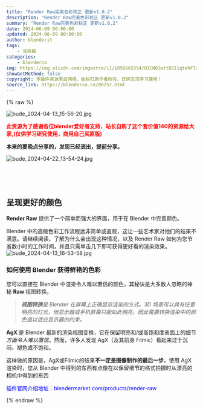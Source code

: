 ```yaml
---
title: "Render Raw完美色彩校正 更新v1.0.2"
description: "Render Raw完美色彩校正 更新v1.0.2"
summary: "Render Raw完美色彩校正 更新v1.0.2"
date: 2024-06-09 00:00:00
updated: 2024-06-09 00:00:00
author: blenderit
tags: 
    - 渲染器
categories:
    - blenderco
img: https://img.alicdn.com/imgextra/i1/1856665554/O1CN01wttBSI1qtmhFTz6G6_!!1856665554.jpg
showGetMethod: false
copyright: 本插件资源来自网络，版权归原作者所有，仅供交流学习使用！
source_link: https://blenderco.cn/80257.html
---
```


{% raw %}
<p><img class="aligncenter" src="https://img.alicdn.com/imgextra/i1/1856665554/O1CN01wttBSI1qtmhFTz6G6_!!1856665554.jpg" alt="bude_2024-04-13_15-56-20.jpg"></p><p><span style="color: #ff0000;"><strong>此资源为了感谢各位blender爱好者支持，站长自购了这个套价值140的资源给大家,(仅供学习研究使用，商用自己买原版)</strong></span></p><p><strong>本来的要晚点分享的，发现已经流出，提前分享。</strong></p><p><img src="https://img.alicdn.com/imgextra/i4/1856665554/O1CN015kkogl1qtmhOqJPZ3_!!1856665554.jpg" alt="bude_2024-04-22_13-54-24.jpg"></p><p> </p><p> </p><h2>呈现更好的颜色</h2><p><b>Render Raw</b> 提供了一个简单而强大的界面，用于在 Blender 中完善颜色。</p><p>Blender 中的高级色彩工作流程远非简单或直观，这让一些艺术家对他们的结果不满意。请继续阅读，了解为什么会出现这种情况，以及 Render Raw 如何为您节省数小时的工作时间，并且只需单击几下即可获得更好看的渲染效果。 <img src="https://img.alicdn.com/imgextra/i3/1856665554/O1CN010PDsfF1qtmhGLXdtt_!!1856665554.jpg" alt="bude_2024-04-13_16-53-58.jpg"></p><h3>如何使用 Blender 获得鲜艳的色彩</h3><p>您可以直接在 Blender 中渲染令人难以置信的颜色，其秘诀是大多数人忽略的神秘 <b>Raw </b>视图转换。</p><blockquote class="blockquote"><p><i><b>视图转换</b>是 Blender 在屏幕上正确显示渲染的方式。3D 场景可以具有任意明亮的灯光，但显示器或手机屏幕只能如此明亮，因此需要转换渲染中的颜色值以适应显示器的约束。</i></p></blockquote><p><b>AgX </b>是 Blender 最新的渲染视图变换，它在保留明亮和/或高饱和度表面上的细节<i>方面令人难以置信</i>。然而，许多人发现 AgX（及其前身 Filmic）看起来过于沉闷、褪色或不饱和。</p><p>这样做的原因是，AgX或Filmic的结果<b>不一定是图像制作的最后一步</b>。使用 AgX 渲染时，您从 Blender 中得到的东西有点像在以保留细节的格式拍摄时从漂亮的相机中得到的东西</p><p><span style="color: #0000ff;">插件官网介绍地址：blendermarket.com/products/render-raw</span></p>
<div style="display: none">blenderco</div>
{% endraw %}